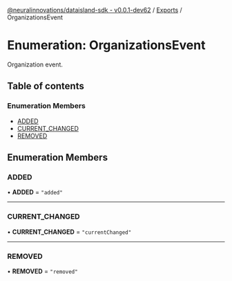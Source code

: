 [@neuralinnovations/dataisland-sdk - v0.0.1-dev62](../../README.md) / [Exports](../modules.md) / OrganizationsEvent

# Enumeration: OrganizationsEvent

Organization event.

## Table of contents

### Enumeration Members

- [ADDED](OrganizationsEvent.md#added)
- [CURRENT\_CHANGED](OrganizationsEvent.md#current_changed)
- [REMOVED](OrganizationsEvent.md#removed)

## Enumeration Members

### ADDED

• **ADDED** = ``"added"``

___

### CURRENT\_CHANGED

• **CURRENT\_CHANGED** = ``"currentChanged"``

___

### REMOVED

• **REMOVED** = ``"removed"``
